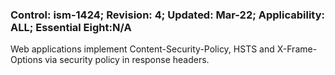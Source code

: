 ### Control: ism-1424; Revision: 4; Updated: Mar-22; Applicability: ALL; Essential Eight:N/A
<p>Web applications implement Content-Security-Policy, HSTS and X-Frame-Options via security policy in response headers.</p>